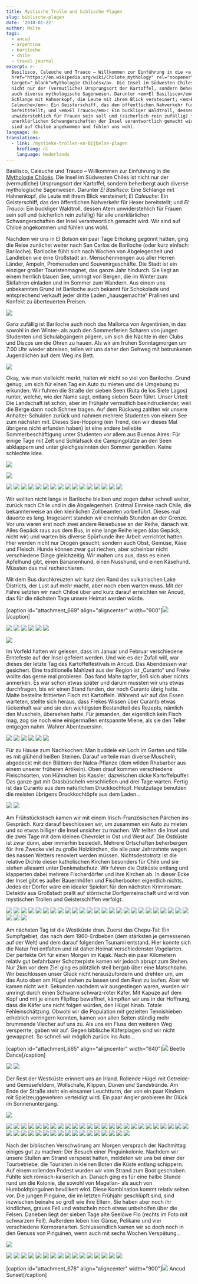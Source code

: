 ```yaml
---
title: Mystische Trolle und biblische Plagen
slug: biblische-plagen
date: '2018-01-22'
author: Malte
tags:
  - ancud
  - argentina
  - bariloche
  - chile
  - travel-journal
excerpt: >-
  Basilisco, Caleuche und Trauco – Willkommen zur Einführung in die <a
  href="https://en.wikipedia.org/wiki/Chilote_mythology" rel="noopener"
  target="_blank">Mythologie Chiloés</a>. Die Insel im Südwesten Chiles ist
  nicht nur der (vermutliche) Ursprungsort der Kartoffel, sondern beherbergt
  auch diverse mythologische Sagenwesen. Darunter <em>El Basilisco</em>: Eine
  Schlange mit Hahnenkopf, die Leute mit ihrem Blick versteinert; <em>El
  Caleuche</em>: Ein Geisterschiff, das den öffentlichen Nahverkehr für Hexer
  bereitstellt; und <em>El Trauco</em>: Ein buckliger Waldtroll, dessen Atem
  unwiderstehlich für Frauen sein soll und (sicherlich rein zufällig) für alle
  unerklärlichen Schwangerschaften der Insel verantwortlich gemacht wird. Wir
  sind auf Chiloé angekommen und fühlen uns wohl.
language: de
translations:
  - link: /mystieke-trollen-en-bijbelse-plagen
    hreflang: nl
    language: Nederlands
---
```


Basilisco, Caleuche und Trauco – Willkommen zur Einführung in die [Mythologie Chiloés](https://en.wikipedia.org/wiki/Chilote_mythology). Die Insel im Südwesten Chiles ist nicht nur der (vermutliche) Ursprungsort der Kartoffel, sondern beherbergt auch diverse mythologische Sagenwesen. Darunter _El Basilisco_: Eine Schlange mit Hahnenkopf, die Leute mit ihrem Blick versteinert; _El Caleuche_: Ein Geisterschiff, das den öffentlichen Nahverkehr für Hexer bereitstellt; und _El Trauco_: Ein buckliger Waldtroll, dessen Atem unwiderstehlich für Frauen sein soll und (sicherlich rein zufällig) für alle unerklärlichen Schwangerschaften der Insel verantwortlich gemacht wird. Wir sind auf Chiloé angekommen und fühlen uns wohl.

Nachdem wir uns in El Bolsón ein paar Tage Erholung gegönnt hatten, ging die Reise zunächst weiter nach San Carlos de Bariloche (oder kurz einfach: Bariloche). Bariloche fühlt sich nach Wochen von Abgelegenheit und Landleben wie eine Großstadt an. Menschenmengen aus aller Herren Länder, Ampeln, Promenaden und Souvenirgeschäfte. Die Stadt ist ein einziger großer Touristenmagnet, das ganze Jahr hindurch. Sie liegt an einem herrlich blauen See, umringt von Bergen, die im Winter zum Skifahren einladen und im Sommer zum Wandern. Aus einem uns unbekannten Grund ist Bariloche auch bekannt für Schokolade und entsprechend verkauft jeder dritte Laden „hausgemachte“ Pralinen und Konfekt zu überteuerten Preisen.

![](images/P1121335-P1121343-1024x438.jpg)

Ganz zufällig ist Bariloche auch noch das Mallorca von Argentinien, in das sowohl in den Winter- als auch den Sommerferien Scharen von jungen Studenten und Schulabgängern pilgern, um sich die Nächte in den Clubs und Discos um die Ohren zu hauen. Als wir am frühen Sonntagmorgen um 7:00 Uhr wieder abreisen, teilen wir uns daher den Gehweg mit betrunkenen Jugendlichen auf dem Weg ins Bett.

![](images/P1131368-P1131375-1024x378.jpg)

Okay, wie man vielleicht merkt, halten wir nicht so viel von Bariloche. Grund genug, um sich für einen Tag ein Auto zu mieten und die Umgebung zu erkunden. Wir fuhren die Straße der sieben Seen (Ruta de los Siete Lagos) runter, welche, wie der Name sagt, entlang sieben Seen führt. Unser Urteil: Die Landschaft ist schön, aber im Frühjahr vermutlich beeindruckender, weil die Berge dann noch Schnee tragen. Auf dem Rückweg zahlten wir unsere Anhalter-Schulden zurück und nahmen mehrere Studenten von einem See zum nächsten mit. Dieses See-Hopping (ein Trend, den wir dieses Mal übrigens nicht erfunden haben) ist eine andere beliebte Sommerbeschäftigung unter Studenten vor allem aus Buenos Aires: Für einige Tage mit Zelt und Schlafsack die Campingplätze an den Seen abklappern und unter gleichgesinnten den Sommer genießen. Keine schlechte Idee.

![](images/P1131383-P1131388-1024x514.jpg)

![](images/P1131395-P1131400-1024x482.jpg)

![](images/P1121351.jpg)
![](images/P1131357.jpg)
![](images/P1131359.jpg)
![](images/P1131362.jpg)
![](images/P1131366.jpg)
![](images/P1131378.jpg)
![](images/P1131381.jpg)
![](images/P1131382.jpg)
![](images/P1131389.jpg)
![](images/P1131393.jpg)
![](images/P1131401.jpg)
![](images/P1131402-P1131409.jpg)
![](images/P1131411.jpg)
![](images/P1131416.jpg)
![](images/P1131418.jpg)
![](images/P1131421.jpg)

Wir wollten nicht lange in Bariloche bleiben und zogen daher schnell weiter, zurück nach Chile und in die Abgelegenheit. Erstmal Einreise nach Chile, die bekannterweise an den kleinlichen Zollbeamten vorbeiführt. Dieses mal dauerte es lang. Insgesamt standen wir eineinhalb Stunden an der Grenze. Vor uns waren erst noch zwei andere Reisebusse an der Reihe, danach wir. Alles Gepäck raus aus dem Bus, in eine lange Reihe legen (das Gepäck, nicht wir) und warten bis diverse Spürhunde ihre Arbeit verrichtet hatten. Hier werden nicht nur Drogen gesucht, sondern auch Obst, Gemüse, Käse und Fleisch. Hunde können zwar gut riechen, aber scheinbar nicht verschiedene Dinge gleichzeitig. Wir malten uns aus, dass es einen Apfelhund gibt, einen Bananenhund, einen Nusshund, und einen Käsehund. Müssten das mal recherchieren.

Mit dem Bus durchkreuzten wir kurz den Rand des vulkanischen Lake Districts, der Lust auf mehr macht, aber noch eben warten muss. Mit der Fähre setzten wir nach Chiloé über und kurz darauf erreichten wir Ancud, das für die nächsten Tage unsere Heimat werden würde.

\[caption id="attachment\_669" align="aligncenter" width="900"\]![](images/IMG_20180114_144628-1024x578.jpg)\[/caption\]

![](images/P1141422.jpg)
![](images/P1141425.jpg)
![](images/P1141427.jpg)
![](images/P1141428.jpg)
![](images/P1141430.jpg)
![](images/P1141432.jpg)

![](images/P1151444-P1151477-300x300.jpg)

Im Vorfeld hatten wir gelesen, dass im Januar und Februar verschiedene Erntefeste auf der Insel gefeiert werden. Und wie es der Zufall will, war dieses der letzte Tag des Kartoffelfestivals in Ancud. Das Abendessen war gesichert. Eine traditionelle Mahlzeit aus der Region ist „Curanto“ und Freke wollte das gerne mal probieren. Das fand Malte tapfer, ließ sich aber nichts anmerken. Es war schon etwas später und darum mussten wir uns etwas durchfragen, bis wir einen Stand fanden, der noch Curanto übrig hatte. Malte bestellte frittierten Fisch mit Kartoffeln. Während wir auf das Essen warteten, stellte sich heraus, dass Frekes Wissen über Curanto etwas lückenhaft war und sie den wichtigsten Bestandteil des Rezepts, nämlich den Muscheln, übersehen hatte. Für jemanden, der eigentlich kein Fisch mag, zog sie noch eine einigermaßen entspannte Miene, als sie den Teller entgegen nahm. Wahrer Abenteuersinn.

![](images/P1141434.jpg)
![](images/P1141436.jpg)
![](images/IMG_20180114_193745.jpg)
![](images/IMG_20180114_194027.jpg)
![](images/IMG_20180114_193037.jpg)
![](images/P1141439.jpg)

Für zu Hause zum Nachkochen: Man buddele ein Loch im Garten und fülle es mit glühend heißen Steinen. Darauf verteile man diverse Muscheln, abgedeckt mit den Blättern der Nalca-Pflanze (dem wilden Rhabarber aus einem unserer früheren Artikeln). Oben drauf kommen verschiedene Fleischsorten, von Hühnchen bis Kassler, dazwischen dicke Kartoffelpuffer. Das ganze gut mit Grasbüscheln verschließen und drei Tage warten. Fertig ist das Curanto aus dem natürlichen Druckkochtopf. Heutzutage benutzen die meisten übrigens Druckkochtöpfe aus dem Laden...

![](images/P1210031.jpg)
![](images/P1210032.jpg)

Am Frühstückstisch kamen wir mit einem Irisch-Französischen Pärchen ins Gespräch. Kurz darauf beschlossen wir, um zusammen ein Auto zu mieten und so etwas billiger die Insel unsicher zu machen. Wir teilten die Insel und die zwei Tage mit dem kleinen Chevrolet in Ost und West auf. Die Ostküste ist zwar dünn, aber immerhin besiedelt. Mehrere Ortschaften beherbergen für ihre Zwecke viel zu große Holzkirchen, die alle paar Jahrzehnte wegen des nassen Wetters renoviert werden müssen. Nichtsdestotrotz ist die relative Dichte dieser katholischen Kirchen besonders für Chile und sie stehen allesamt unter Denkmalschutz. Wir fuhren die Ostküste entlang und klapperten dabei mehrere Fischerdörfer und ihre Kirchen ab. In dieser Ecke der Insel gibt es außer Bauernhöfen und Fischerbooten eigentlich nichts. Jedes der Dörfer wäre ein idealer Spielort für den nächsten Krimiroman: Detektiv aus Großstadt prallt auf störrische Dorfgemeinschaft und wird von mystischen Trollen und Geisterschiffen verfolgt.

![](images/P1161491-P1161498-1024x393.jpg) ![](images/P1171732.jpg)
![](images/P1161481.jpg)
![](images/P1161484.jpg)
![](images/P1161480.jpg)
![](images/P1161479.jpg)
![](images/P1161489.jpg)
![](images/P1161499.jpg)
![](images/P1161501.jpg)
![](images/P1161502.jpg)
![](images/P1161504.jpg)
![](images/P1161508.jpg)
![](images/P1161513.jpg)
![](images/P1161514.jpg)
![](images/P1161517.jpg)
![](images/P1161519.jpg)
![](images/P1161521.jpg)
![](images/P1161524.jpg)
![](images/P1161525.jpg)
![](images/P1161527.jpg)
![](images/P1161528.jpg)
![](images/P1161540.jpg)
![](images/P1161543.jpg)
![](images/P1161548.jpg)
![](images/P1161550.jpg)
![](images/P1161556.jpg)
![](images/P1161566.jpg)
![](images/P1161572.jpg)

Am nächsten Tag ist die Westküste dran. Zuerst das Chepu-Tal: Ein Sumpfgebiet, das nach dem 1960-Erdbeben (dem stärksten je gemessenen auf der Welt) und dem darauf folgenden Tsunami entstand. Hier konnte sich die Natur frei entfalten und ist daher Heimat verschiedenster Vogelarten. Der perfekte Ort für einen Morgen im Kajak. Nach ein paar Kilometern relativ gut befahrbarer Schotterpiste kamen wir jedoch abrupt zum Stehen. Nur 2km vor dem Ziel ging es plötzlich steil bergab über eine Matschbahn. Wir beschlossen unser Glück nicht herauszufordern und drehten um, um das Auto oben am Hügel stehen zu lassen und den Rest zu laufen. Aber wir kamen nicht weit. Sekunden nachdem wir ausgestiegen waren, wurden wir umringt durch einen Schwarm schwarz-roter Käfer. Mit Kapuze auf dem Kopf und mit je einem Flipflop bewaffnet, kämpften wir uns in der Hoffnung, dass die Käfer uns nicht folgen würden, den Hügel hinab. Totale Fehleinschätzung. Obwohl wir die Population mit gezielten Tennishieben erheblich verringern konnten, kamen von allen Seiten ständig mehr brummende Viecher auf uns zu. Als uns ein Fluss den weiteren Weg versperrte, gaben wir auf. Gegen biblische Käferplagen sind wir nicht gewappnet. So schnell wir möglich zurück ins Auto…

\[caption id="attachment\_665" align="aligncenter" width="640"\]![](images/2018-01-17_bugs.gif) Beetle Dance\[/caption\]

![](images/P1171574.jpg)
![](images/P1171577.jpg)

Der Rest der Westküste erinnert uns an Irland. Rollende Hügel mit Getreide- und Gemüsefeldern, Wollschafe, Klippen, Dünen und Sandstrände. Am Ende der Straße steht ein einsamer Leuchtturm, der von ein paar Kindern mit Spielzeuggewehren verteidigt wird. Ein paar Angler probieren ihr Glück im Sonnenuntergang.

![](images/P1161534-P1161539-1024x471.jpg)

![](images/P1171598.jpg)
![](images/P1171603.jpg)
![](images/P1171606.jpg)
![](images/P1171608.jpg)
![](images/P1171631.jpg)
![](images/P1171632.jpg)
![](images/P1171635.jpg)
![](images/P1171639.jpg)
![](images/P1171727-P1171729.jpg)
![](images/P1171733.jpg)
![](images/P1171738.jpg)
![](images/P1171739.jpg)
![](images/P1171741.jpg)
![](images/P1171745.jpg)
![](images/P1171747.jpg)
![](images/P1171748.jpg)
![](images/P1171751.jpg)
![](images/P1171755.jpg)
![](images/P1171762.jpg)
![](images/P1171764.jpg)
![](images/P1171766.jpg)
![](images/P1171776.jpg)
![](images/P1171782.jpg)
![](images/P1171789.jpg)
![](images/P1171793.jpg)
![](images/P1171794.jpg)
![](images/P1171797.jpg)
![](images/P1171801.jpg)
![](images/P1171810.jpg)
![](images/P1171815.jpg)
![](images/P1171816.jpg)
![](images/P1171818.jpg)
![](images/P1171821.jpg)
![](images/P1171823.jpg)
![](images/P1171824.jpg)
![](images/P1171828.jpg)
![](images/P1171831-P1171834.jpg)
![](images/P1171836.jpg)
![](images/P1171837.jpg)
![](images/DSC_0571.jpg)
![](images/P1171838.jpg)
![](images/P1171839.jpg)

Nach der biblischen Verschwörung am Morgen versprach der Nachmittag einiges gut zu machen: Der Besuch einer Pinguinkolonie. Nachdem wir unsere Stullen am Strand verspeist hatten, meldeten wir uns bei einer der Tourbetriebe, die Touristen in kleinen Boten die Küste entlang schippern. Auf einem rollenden Podest wurden wir vom Strand zum Boot geschoben. Fühlte sich römisch-kaiserlich an. Danach ging es für eine halbe Stunde rund um die Kolonie, die sowohl von Magellan- als auch von Humboldtpinguinen bevölkert wird. Diese Kombination kommt relativ selten vor. Die jungen Pinguine, die im letzten Frühjahr geschlüpft sind, sind inzwischen beinahe so groß wie ihre Eltern. Sie haben aber noch ihr kindliches, graues Fell und watscheln noch etwas unbeholfen über die Felsen. Daneben liegt der sieben Tage alte Seelöwe Flo (rechts im Foto mit schwarzem Fell). Außerdem leben hier Gänse, Pelikane und vier verschiedene Kormoranarten. Schlussendlich kamen wir so doch noch in den Genuss von Pinguinen, wenn auch mit sechs Wochen Verspätung...

![](images/P1171734-300x200.jpg)

![](images/P1171614.jpg)
![](images/P1171619.jpg)
![](images/P1171613.jpg)
![](images/P1171628.jpg)
![](images/P1171612.jpg)
![](images/P1171646.jpg)
![](images/P1171648.jpg)
![](images/P1171664.jpg)
![](images/P1171643.jpg)
![](images/P1171674.jpg)
![](images/P1171678.jpg)
![](images/P1171679.jpg)
![](images/P1171712.jpg)
![](images/P1171687.jpg)
![](images/P1171706.jpg)
![](images/P1171690.jpg)

\[caption id="attachment\_678" align="aligncenter" width="900"\]![](images/P1190016-1024x683.jpg) Ancud Sunset\[/caption\]
